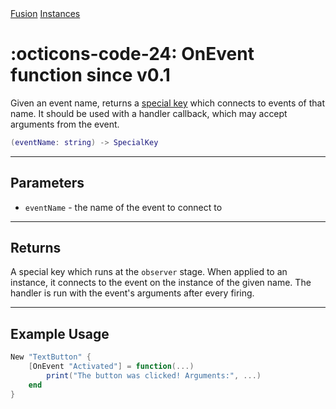 <nav class="fusiondoc-api-breadcrumbs">
	<a href="../..">Fusion</a>
	<a href="..">Instances</a>
</nav>

<h1 class="fusiondoc-api-header" markdown>
	<span class="fusiondoc-api-icon" markdown>:octicons-code-24:</span>
	<span class="fusiondoc-api-name">OnEvent</span>
	<span class="fusiondoc-api-pills">
		<span class="fusiondoc-api-pill-type">function</span>
		<span class="fusiondoc-api-pill-since">since v0.1</span>
	</span>
</h1>

Given an event name, returns a [special key](./specialkey.md) which connects to
events of that name. It should be used with a handler callback, which may accept
arguments from the event.

```Lua
(eventName: string) -> SpecialKey
```

-----

## Parameters

- `eventName` - the name of the event to connect to

-----

## Returns

A special key which runs at the `observer` stage. When applied to an instance,
it connects to the event on the instance of the given name. The handler is run
with the event's arguments after every firing.

-----

## Example Usage

```Lua
New "TextButton" {
	[OnEvent "Activated"] = function(...)
		print("The button was clicked! Arguments:", ...)
	end
}
```